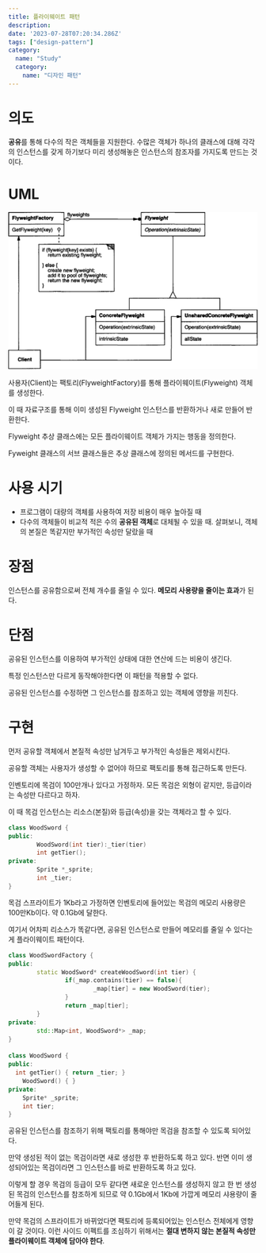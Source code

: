 ```yaml
---
title: 플라이웨이트 패턴
description:
date: '2023-07-28T07:20:34.286Z'
tags: ["design-pattern"]
category:
  name: "Study"
  category:
    name: "디자인 패턴"
---
```


# 의도

**공유**를 통해 다수의 작은 객체들을 지원한다. 수많은 객체가 하나의 클래스에 대해 각각의 인스턴스를 갖게 하기보다 미리 생성해놓은 인스턴스의 참조자를 가지도록 만드는 것이다.

# UML

![Alt text](image.png)

사용자(Client)는 팩토리(FlyweightFactory)를 통해 플라이웨이트(Flyweight) 객체를 생성한다.

이 때 자료구조를 통해 이미 생성된 Flyweight 인스턴스를 반환하거나 새로 만들어 반환한다.

Flyweight 추상 클래스에는 모든 플라이웨이트 객체가 가지는 행동을 정의한다.

Fyweight 클래스의 서브 클래스들은 추상 클래스에 정의된 메서드를 구현한다.

# 사용 시기

- 프로그램이 대량의 객체를 사용하여 저장 비용이 매우 높아질 때
- 다수의 객체들이 비교적 적은 수의 **공유된 객체**로 대체될 수 있을 때. 살펴보니, 객체의 본질은 똑같지만 부가적인 속성만 달랐을 때

# 장점

인스턴스를 공유함으로써 전체 개수를 줄일 수 있다. **메모리 사용량을 줄이는 효과**가 된다.

# 단점

공유된 인스턴스를 이용하여 부가적인 상태에 대한 연산에 드는 비용이 생긴다.

특정 인스턴스만 다르게 동작해야한다면 이 패턴을 적용할 수 없다.

공유된 인스턴스를 수정하면 그 인스턴스를 참조하고 있는 객체에 영향을 끼친다.

# 구현

먼저 공유할 객체에서 본질적 속성만 남겨두고 부가적인 속성들은 제외시킨다.

공유할 객체는 사용자가 생성할 수 없어야 하므로 팩토리를 통해 접근하도록 만든다.

인벤토리에 목검이 100만개나 있다고 가정하자. 모든 목검은 외형이 같지만, 등급이라는 속성만 다르다고 하자.

이 때 목검 인스턴스는 리소스(본질)와 등급(속성)을 갖는 객체라고 할 수 있다. 

```cpp
class WoodSword {
public:
		WoodSword(int tier):_tier(tier)
		int getTier();
private:
		Sprite *_sprite;
		int _tier;
}
```

목검 스프라이트가 1Kb라고 가정하면 인벤토리에 들어있는 목검의 메모리 사용량은 100만Kb이다. 약 0.1Gb에 달한다.

여기서 어차피 리소스가 똑같다면, 공유된 인스턴스로 만들어 메모리를 줄일 수 있다는게 플라이웨이트 패턴이다.

```cpp
class WoodSwordFactory {
public:
		static WoodSword* createWoodSword(int tier) {
				if(_map.contains(tier) == false){
						_map[tier] = new WoodSword(tier);
				}
				return _map[tier];
		}
private:
		std::Map<int, WoodSword*> _map;
}

class WoodSword {
public:
  int getTier() { return _tier; }
    WoodSword() { }
private:
    Sprite* _sprite;
    int tier;
}
```

공유된 인스턴스를 참조하기 위해 팩토리를 통해야만 목검을 참조할 수 있도록 되어있다.

만약 생성된 적이 없는 목검이라면 새로 생성한 후 반환하도록 하고 있다. 반면 이미 생성되어있는 목검이라면 그 인스턴스를 바로 반환하도록 하고 있다.

이렇게 할 경우 목검의 등급이 모두 같다면 새로운 인스턴스를 생성하지 않고 한 번 생성된 목검의 인스턴스를 참조하게 되므로 약 0.1Gb에서 1Kb에 가깝게 메모리 샤용량이 줄어들게 된다.

만약 목검의 스프라이트가 바뀌었다면 팩토리에 등록되어있는 인스턴스 전체에게 영향이 갈 것이다. 이런 사이드 이펙트를 조심하기 위해서는 **절대 변하지 않는 본질적 속성만 플라이웨이트 객체에 담아야 한다**.